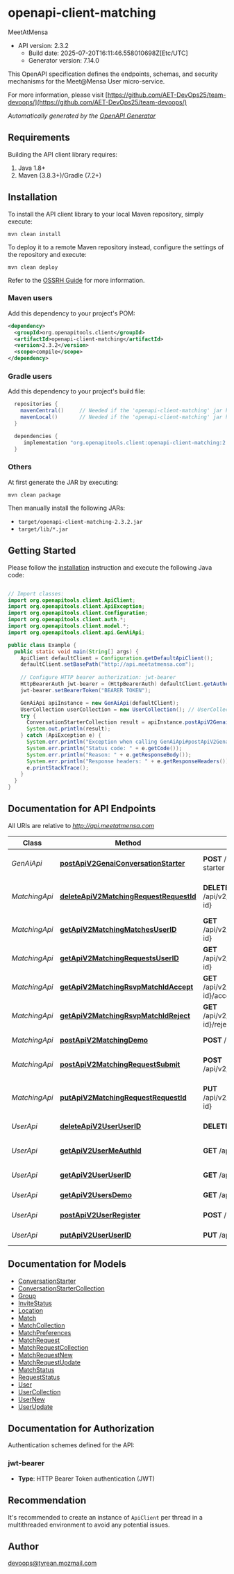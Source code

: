 # openapi-client-matching

MeetAtMensa
- API version: 2.3.2
  - Build date: 2025-07-20T16:11:46.558010698Z[Etc/UTC]
  - Generator version: 7.14.0

This OpenAPI specification defines the endpoints, schemas, and security mechanisms
for the Meet@Mensa User micro-service. 

  For more information, please visit [https://github.com/AET-DevOps25/team-devoops/](https://github.com/AET-DevOps25/team-devoops/)

*Automatically generated by the [OpenAPI Generator](https://openapi-generator.tech)*


## Requirements

Building the API client library requires:
1. Java 1.8+
2. Maven (3.8.3+)/Gradle (7.2+)

## Installation

To install the API client library to your local Maven repository, simply execute:

```shell
mvn clean install
```

To deploy it to a remote Maven repository instead, configure the settings of the repository and execute:

```shell
mvn clean deploy
```

Refer to the [OSSRH Guide](http://central.sonatype.org/pages/ossrh-guide.html) for more information.

### Maven users

Add this dependency to your project's POM:

```xml
<dependency>
  <groupId>org.openapitools.client</groupId>
  <artifactId>openapi-client-matching</artifactId>
  <version>2.3.2</version>
  <scope>compile</scope>
</dependency>
```

### Gradle users

Add this dependency to your project's build file:

```groovy
  repositories {
    mavenCentral()     // Needed if the 'openapi-client-matching' jar has been published to maven central.
    mavenLocal()       // Needed if the 'openapi-client-matching' jar has been published to the local maven repo.
  }

  dependencies {
     implementation "org.openapitools.client:openapi-client-matching:2.3.2"
  }
```

### Others

At first generate the JAR by executing:

```shell
mvn clean package
```

Then manually install the following JARs:

* `target/openapi-client-matching-2.3.2.jar`
* `target/lib/*.jar`

## Getting Started

Please follow the [installation](#installation) instruction and execute the following Java code:

```java

// Import classes:
import org.openapitools.client.ApiClient;
import org.openapitools.client.ApiException;
import org.openapitools.client.Configuration;
import org.openapitools.client.auth.*;
import org.openapitools.client.model.*;
import org.openapitools.client.api.GenAiApi;

public class Example {
  public static void main(String[] args) {
    ApiClient defaultClient = Configuration.getDefaultApiClient();
    defaultClient.setBasePath("http://api.meetatmensa.com");
    
    // Configure HTTP bearer authorization: jwt-bearer
    HttpBearerAuth jwt-bearer = (HttpBearerAuth) defaultClient.getAuthentication("jwt-bearer");
    jwt-bearer.setBearerToken("BEARER TOKEN");

    GenAiApi apiInstance = new GenAiApi(defaultClient);
    UserCollection userCollection = new UserCollection(); // UserCollection | 
    try {
      ConversationStarterCollection result = apiInstance.postApiV2GenaiConversationStarter(userCollection);
      System.out.println(result);
    } catch (ApiException e) {
      System.err.println("Exception when calling GenAiApi#postApiV2GenaiConversationStarter");
      System.err.println("Status code: " + e.getCode());
      System.err.println("Reason: " + e.getResponseBody());
      System.err.println("Response headers: " + e.getResponseHeaders());
      e.printStackTrace();
    }
  }
}

```

## Documentation for API Endpoints

All URIs are relative to *http://api.meetatmensa.com*

Class | Method | HTTP request | Description
------------ | ------------- | ------------- | -------------
*GenAiApi* | [**postApiV2GenaiConversationStarter**](docs/GenAiApi.md#postApiV2GenaiConversationStarter) | **POST** /api/v2/genai/conversation-starter | Request Conversation Starter
*MatchingApi* | [**deleteApiV2MatchingRequestRequestId**](docs/MatchingApi.md#deleteApiV2MatchingRequestRequestId) | **DELETE** /api/v2/matching/request/{request-id} | Delete MatchRequest with {request-id}
*MatchingApi* | [**getApiV2MatchingMatchesUserID**](docs/MatchingApi.md#getApiV2MatchingMatchesUserID) | **GET** /api/v2/matching/matches/{user-id} | Retrieve all matches for a {user-id}
*MatchingApi* | [**getApiV2MatchingRequestsUserID**](docs/MatchingApi.md#getApiV2MatchingRequestsUserID) | **GET** /api/v2/matching/requests/{user-id} | Retrieve all MatchRequests for a {user-id}
*MatchingApi* | [**getApiV2MatchingRsvpMatchIdAccept**](docs/MatchingApi.md#getApiV2MatchingRsvpMatchIdAccept) | **GET** /api/v2/matching/rsvp/{match-id}/accept | Accept invitation to a given match
*MatchingApi* | [**getApiV2MatchingRsvpMatchIdReject**](docs/MatchingApi.md#getApiV2MatchingRsvpMatchIdReject) | **GET** /api/v2/matching/rsvp/{match-id}/reject | Reject invitation to a given match
*MatchingApi* | [**postApiV2MatchingDemo**](docs/MatchingApi.md#postApiV2MatchingDemo) | **POST** /api/v2/matching/demo | Create demo request
*MatchingApi* | [**postApiV2MatchingRequestSubmit**](docs/MatchingApi.md#postApiV2MatchingRequestSubmit) | **POST** /api/v2/matching/request/submit | Submit matching Request
*MatchingApi* | [**putApiV2MatchingRequestRequestId**](docs/MatchingApi.md#putApiV2MatchingRequestRequestId) | **PUT** /api/v2/matching/request/{request-id} | Update MatchRequest with {request-id}
*UserApi* | [**deleteApiV2UserUserID**](docs/UserApi.md#deleteApiV2UserUserID) | **DELETE** /api/v2/user/{user-id} | Delete User with {user-id}
*UserApi* | [**getApiV2UserMeAuthId**](docs/UserApi.md#getApiV2UserMeAuthId) | **GET** /api/v2/user/me/{auth-id} | Retrieve User based on AuthID
*UserApi* | [**getApiV2UserUserID**](docs/UserApi.md#getApiV2UserUserID) | **GET** /api/v2/user/{user-id} | Retrieve User with {user-id}
*UserApi* | [**getApiV2UsersDemo**](docs/UserApi.md#getApiV2UsersDemo) | **GET** /api/v2/users/demo | Get demo users
*UserApi* | [**postApiV2UserRegister**](docs/UserApi.md#postApiV2UserRegister) | **POST** /api/v2/user/register | Register new User
*UserApi* | [**putApiV2UserUserID**](docs/UserApi.md#putApiV2UserUserID) | **PUT** /api/v2/user/{user-id} | Update User with {user-id}


## Documentation for Models

 - [ConversationStarter](docs/ConversationStarter.md)
 - [ConversationStarterCollection](docs/ConversationStarterCollection.md)
 - [Group](docs/Group.md)
 - [InviteStatus](docs/InviteStatus.md)
 - [Location](docs/Location.md)
 - [Match](docs/Match.md)
 - [MatchCollection](docs/MatchCollection.md)
 - [MatchPreferences](docs/MatchPreferences.md)
 - [MatchRequest](docs/MatchRequest.md)
 - [MatchRequestCollection](docs/MatchRequestCollection.md)
 - [MatchRequestNew](docs/MatchRequestNew.md)
 - [MatchRequestUpdate](docs/MatchRequestUpdate.md)
 - [MatchStatus](docs/MatchStatus.md)
 - [RequestStatus](docs/RequestStatus.md)
 - [User](docs/User.md)
 - [UserCollection](docs/UserCollection.md)
 - [UserNew](docs/UserNew.md)
 - [UserUpdate](docs/UserUpdate.md)


<a id="documentation-for-authorization"></a>
## Documentation for Authorization


Authentication schemes defined for the API:
<a id="jwt-bearer"></a>
### jwt-bearer

- **Type**: HTTP Bearer Token authentication (JWT)


## Recommendation

It's recommended to create an instance of `ApiClient` per thread in a multithreaded environment to avoid any potential issues.

## Author

devoops@tyrean.mozmail.com

